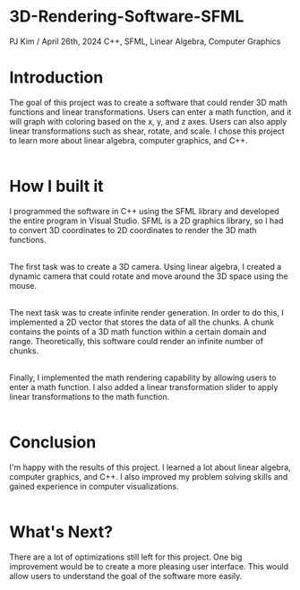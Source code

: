 # 3D-Rendering-Software-SFML
PJ Kim / April 26th, 2024
C++, SFML, Linear Algebra, Computer Graphics

<h1>Introduction</h1>
The goal of this project was to create a software that could render 3D math functions and linear transformations. Users can enter a math function, and it will graph with coloring based on the x, y, and z axes. Users can also apply linear transformations such as shear, rotate, and scale. I chose this project to learn more about linear algebra, computer graphics, and C++.<br><br>

<h1>How I built it</h1>
I programmed the software in C++ using the SFML library and developed the entire program in Visual Studio. SFML is a 2D graphics library, so I had to convert 3D coordinates to 2D coordinates to render the 3D math functions.<br><br>

The first task was to create a 3D camera. Using linear algebra, I created a dynamic camera that could rotate and move around the 3D space using the mouse.<br><br>

The next task was to create infinite render generation. In order to do this, I implemented a 2D vector that stores the data of all the chunks. A chunk contains the points of a 3D math function within a certain domain and range. Theoretically, this software could render an infinite number of chunks.<br><br>

Finally, I implemented the math rendering capability by allowing users to enter a math function. I also added a linear transformation slider to apply linear transformations to the math function.<br><br>

<h1>Conclusion</h1>
I'm happy with the results of this project. I learned a lot about linear algebra, computer graphics, and C++. I also improved my problem solving skills and gained experience in computer visualizations.<br><br>

<h1>What's Next?</h1>
There are a lot of optimizations still left for this project. One big improvement would be to create a more pleasing user interface. This would allow users to understand the goal of the software more easily.
